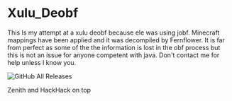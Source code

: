 # Xulu_Deobf
This Is my attempt at a xulu deobf because ele was using jobf. Minecraft mappings have been applied and it was decompiled by Fernflower. It is far from perfect as some of the the information is lost in the obf process but this is not an issue for anyone competent with java. Don't contact me for help unless I know you.

![GitHub All Releases](https://img.shields.io/github/downloads/Gopro336/Xulu_Deobf_By336/total)

Zenith and HackHack on top
